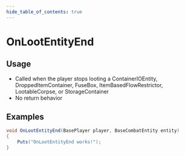 ```yaml
---
hide_table_of_contents: true
---
```


# OnLootEntityEnd

## Usage

* Called when the player stops looting a ContainerIOEntity, DroppedItemContainer, FuseBox, ItemBasedFlowRestrictor, LootableCorpse, or StorageContainer
* No return behavior

## Examples

```csharp title=""
void OnLootEntityEnd(BasePlayer player, BaseCombatEntity entity)
{
    Puts("OnLootEntityEnd works!");
}
```
